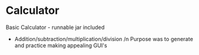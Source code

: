 # Calculator
Basic Calculator - runnable jar included
- Addition/subtraction/multiplication/division 
/n Purpose was to generate and practice making appealing GUI's
